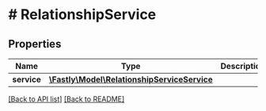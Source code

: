 # # RelationshipService

## Properties

Name | Type | Description | Notes
------------ | ------------- | ------------- | -------------
**service** | [**\Fastly\Model\RelationshipServiceService**](RelationshipServiceService.md) |  | [optional] 


[[Back to API list]](../../README.md#endpoints) [[Back to README]](../../README.md)
